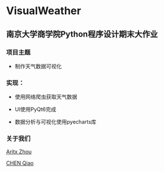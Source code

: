 # VisualWeather

## 南京大学商学院Python程序设计期末大作业

### 项目主题

- 制作天气数据可视化

### 实现：

- 使用网络爬虫获取天气数据

- UI使用PyQt6完成

- 数据分析与可视化使用pyecharts库

### 关于我们

[Aritx Zhou](https://github.com/AritxOnly)

[CHEN Qiao](https://github.com/qiao411)